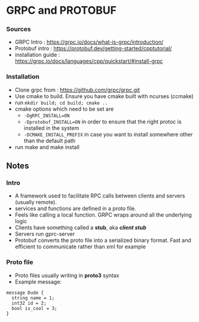 # GRPC and PROTOBUF

### Sources
- GRPC Intro : https://grpc.io/docs/what-is-grpc/introduction/
- Protobuf intro : https://protobuf.dev/getting-started/cpptutorial/
- installation guide : https://grpc.io/docs/languages/cpp/quickstart/#install-grpc

### Installation
- Clone grpc from : https://github.com/grpc/grpc.git 
- Use cmake to build. Ensure you have cmake built with ncurses (ccmake)
- run `mkdir build; cd build; cmake ..`
- cmake options which need to be set are
    - `-DgRPC_INSTALL=ON`
    - `-Dprotobuf_INSTALL=ON` in order to ensure that the right protoc is installed in the system 
    - `-DCMAKE_INSTALL_PREFIX` in case you want to install somewhere other than the default path
- run make and make install


## Notes
### Intro
- A framework used to facilitate RPC calls between clients and servers (usually remote).
- services and functions are defined in a proto file.
- Feels like calling a local function. GRPC wraps around all the underlying logic
- Clients have something called a **stub**, aka ***client stub***
- Servers run gprc-server
- Protobuf converts the proto file into a serialized binary format. Fast and efficient to communicate rather than xml for example

### Proto file
- Proto files usually writing in **proto3** syntax
- Example message:
```
message Dude {
  string name = 1;
  int32 id = 2;
  bool is_cool = 3;
}
```

